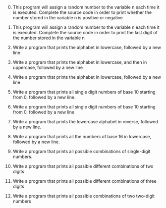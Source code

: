 0. This program will assign a random number to the variable n each time it is executed. Complete the source code in order to print whether the number stored in the variable n is positive or negative

1. This program will assign a random number to the variable n each time it is executed. Complete the source code in order to print the last digit of the number stored in the variable n

2. Write a program that prints the alphabet in lowercase, followed by a new line

3. Write a program that prints the alphabet in lowercase, and then in uppercase, followed by a new line

4. Write a program that prints the alphabet in lowercase, followed by a new line

5. Write a program that prints all single digit numbers of base 10 starting from 0, followed by a new line.

6. Write a program that prints all single digit numbers of base 10 starting from 0, followed by a new line

7. Write a program that prints the lowercase alphabet in reverse, followed by a new line.

8. Write a program that prints all the numbers of base 16 in lowercase, followed by a new line.

9. Write a program that prints all possible combinations of single-digit numbers.

10. Write a program that prints all possible different combinations of two digits

11. Write a program that prints all possible different combinations of three digits

12. Write a program that prints all possible combinations of two two-digit numbers
